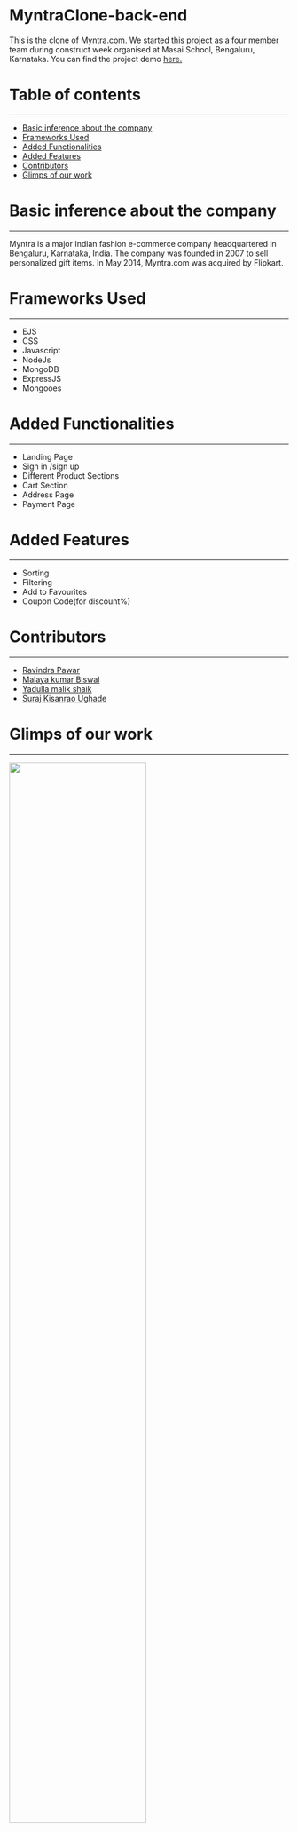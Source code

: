 # MyntraClone-back-end
This is the clone of Myntra.com. We started this project as a four member team during construct week organised at Masai School, Bengaluru, Karnataka. You can find the project demo <a href="https://cranky-knuth-b30b90.netlify.app/">here.</a>
<h1>Table of contents</h1>
<hr>
<ul>
  <a href="#myntra"><li>Basic inference about the company</li></a>
  <a href="#tech"><li>Frameworks Used</li></a>
  <a href="#fun"><li>Added Functionalities</li></a>
  <a href="#feat"><li>Added Features</li></a>
  <a href="#con"><li>Contributors</li></a>
  <a href="#glimps"><li>Glimps of our work</li></a>
</ul>
<div id="pantaloons">
  <h1>Basic inference about the company</h1>
  <hr>
 Myntra is a major Indian fashion e-commerce company headquartered in Bengaluru, Karnataka, India. The company was founded in 2007 to sell personalized gift items. In May 2014, Myntra.com was acquired by Flipkart.
  <div>
  <div id="tech">
  <h1>Frameworks Used</h1>
  <hr>
  <ul>
    <li>EJS</li>
    <li>CSS</li>
    <li>Javascript</li>
    <li>NodeJs</li>
    <li>MongoDB</li>
    <li>ExpressJS</li>
    <li>Mongooes</li>
  </ul>
  </div>
  <div id="fun">
  <h1>Added Functionalities</h1>
  <hr>
  <ul>
    <li>Landing Page</li>
    <li>Sign in /sign up</li>
    <li>Different Product Sections</li>
    <li>Cart Section</li>
    <li>Address Page</li>
    <li>Payment Page</li>
  </ul>
  </div>
  <div id="feat">
  <h1>Added Features</h1>
  <hr>
  <ul>
    <li>Sorting</li>
    <li>Filtering</li>
    <li>Add to Favourites</li>
    <li>Coupon Code(for discount%)</li>
  </ul>
  </div>
  <div id="con">
    <h1>Contributors</h1>
    <hr>
    <ul>
    <a href="https://github.com/Ravindraapps"><li>Ravindra Pawar</li></a>
    <a href="https://github.com/malayakumar"><li>Malaya kumar Biswal</li></a>
    <a href="https://github.com/yadullamalik"><li>Yadulla malik shaik</li></a>
    <a href="https://github.com/Suraj8007"><li>Suraj Kisanrao Ughade</li></a>
    </ul>
    </div>
  <div id="glimps">
  <h1>Glimps of our work</h1>
  <hr>
  <div>
  <div>
  <img style="width:70%" src="https://miro.medium.com/max/1254/0*Reo6RC8oTKhEl0Ll.png"/>
    <img style="width:70%" src="https://miro.medium.com/max/1254/0*FHVGfhW6swBxJmYt.png"/>
    <img style="width:70%" src="https://miro.medium.com/max/3840/1*_aGzofiLF_c-21beR2Mo_w.png"/>
    <img style="width:70%" src="https://miro.medium.com/max/3840/1*oAA8QOPLhrZOgLBNjdFbhw.png"/>
     <img style="width:70%" src="https://miro.medium.com/max/1400/1*Cs62FfRvghrdggh-ELTb_A.png"/>
     <img style="width:70%" src="https://miro.medium.com/max/3840/1*W3bYuJflRaPdyeJ4j7mZVQ.png"/>
    <img style="width:70%" src="https://miro.medium.com/max/1254/0*bsh4EmleswJhbJSr.png"/>
  </div>  
</div>

